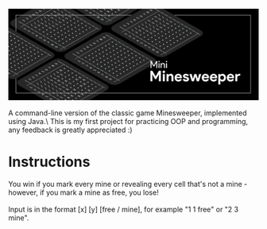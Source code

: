 ![banner](minesweeper.png)

A command-line version of the classic game Minesweeper, implemented using Java.\ 
This is my first project for practicing OOP and programming, any feedback is greatly appreciated :)

# Instructions

You win if you mark every mine or revealing every cell that's not a mine - however, if you mark a mine as free, you lose!\
\
Input is in the format [x] [y] [free / mine], for example "1 1 free" or "2 3 mine".


